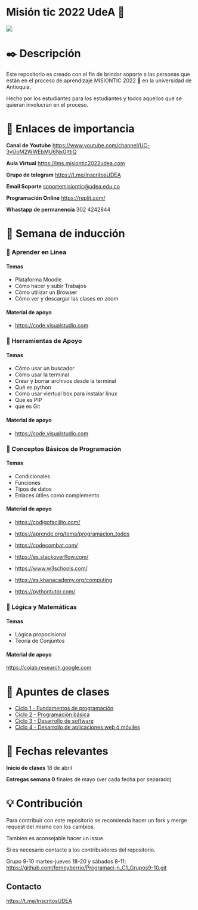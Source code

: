 # Misión tic 2022 UdeA :rocket:

![](https://i.imgur.com/krS8urH.jpg)

# :black_nib: Descripción

Este repositorio es creado con el fin de brindar soporte a las personas que están en el proceso de aprendizaje MISIONTIC 2022 :rocket: en la universidad de Antioquia.

Hecho por los estudiantes para los estudiantes y todos aquellos que se quieran involucran en el proceso.

# :key: Enlaces de importancia

**Canal de Youtube**
https://www.youtube.com/channel/UC-3vUoM2WWEbMU6NxGlttiQ

**Aula Virtual**
https://lms.misiontic2022udea.com

**Grupo de telegram**
https://t.me/InscritosUDEA

**Email Soporte**
soportemisiontic@udea.edu.co

**Programación Online**
https://replit.com/

**Whastapp de permanencia**
302 4242844

# :flags: Semana de inducción

### :memo: Aprender en Linea

#### Temas

- Plataforma Moodle
- Cómo hacer y subir Trabajos
- Cómo utilizar un Browser
- Cómo ver y descargar las clases en zoom

#### Material de apoyo

- https://code.visualstudio.com

### :memo: Herramientas de Apoyo

#### Temas

- Cómo usar un buscador
- Cómo usar la terminal
- Crear y borrar archivos desde la terminal
- Qué es python
- Como usar viertual box para instalar linux
- Que es PIP
- que es Git

#### Material de apoyo

- https://code.visualstudio.com

### :memo: Conceptos Básicos de Programación

#### Temas

- Condicionales
- Funciones
- Tipos de datos
- Enlaces útiles como complemento

#### Material de apoyo

- https://codigofacilito.com/

- https://aprende.org/tema/programacion_todos

- https://codecombat.com/

- https://es.stackoverflow.com/

- https://www.w3schools.com/

- https://es.khanacademy.org/computing
- https://pythontutor.com/

### :memo: Lógica y Matemáticas

#### Temas

- Lógica propocisional
- Teoría de Conjuntos

#### Material de apoyo

https://colab.research.google.com

# :rocket: Apuntes de clases

- [Ciclo 1 - Fundamentos de programación](https://github.com/anmaogo/Mision-tic-2022-UdeA/blob/main/Fundamentos%20de%20programaci%C3%B3n.md)
- [Ciclo 2 - Programación básica]()
- [Ciclo 3 - Desarrollo de software]()
- [Ciclo 4 - Desarrollo de aplicaciones web ó móviles]()

# :calendar: Fechas relevantes

**Inicio de clases**
18 de abril

**Entregas semana 0**
finales de mayo (ver cada fecha por separado)

# :bulb: Contribución

Para contribuir con este repositorio se recomienda hacer un fork y merge request del mismo con los cambios.

Tambien es aconsejable hacer un issue.

Si es necesario contacte a los contribuidores del repositorio.

Grupo 9-10 martes-jueves 18-20 y sábados 8-11:
https://github.com/ferneyberrio/Programaci-n_C1_Grupos9-10.git

## Contacto

https://t.me/InscritosUDEA

